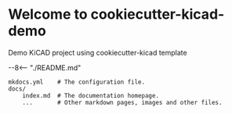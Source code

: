 # Welcome to cookiecutter-kicad-demo

Demo KiCAD project using cookiecutter-kicad template

--8<-- "./README.md"

    mkdocs.yml    # The configuration file.
    docs/
        index.md  # The documentation homepage.
        ...       # Other markdown pages, images and other files.

